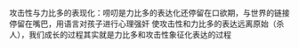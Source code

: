 攻击性与力比多的表现化：唠叨是力比多的表达化还停留在口欲期，与世界的链接停留在嘴巴，用语言对孩子进行心理强奸
使攻击性和力比多的表达远离原始（杀人），我们成长的过程其实就是力比多和攻击性象征化表达的过程